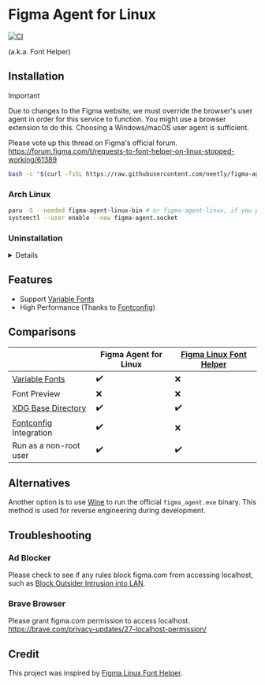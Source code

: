 # Figma Agent for Linux

[![CI](https://github.com/neetly/figma-agent-linux/actions/workflows/ci.yml/badge.svg)](https://github.com/neetly/figma-agent-linux/actions/workflows/ci.yml)

(a.k.a. Font Helper)

## Installation

> [!IMPORTANT]  
> Due to changes to the Figma website, we must override the browser's user agent
> in order for this service to function. You might use a browser extension to do
> this. Choosing a Windows/macOS user agent is sufficient.
>
> Please vote up this thread on Figma's official forum.  
> https://forum.figma.com/t/requests-to-font-helper-on-linux-stopped-working/61389

```sh
bash -c "$(curl -fsSL https://raw.githubusercontent.com/neetly/figma-agent-linux/main/scripts/install.sh)"
```

### Arch Linux

```sh
paru -S --needed figma-agent-linux-bin # or figma-agent-linux, if you prefer to compile it youself
systemctl --user enable --now figma-agent.socket
```

### Uninstallation

<details>

```sh
systemctl --user disable --now figma-agent.{service,socket}
rm -rf ~/.local/share/figma-agent
rm -rf ~/.local/share/systemd/user/figma-agent.{service,socket}
```

</details>

## Features

- Support [Variable Fonts][]
- High Performance (Thanks to [Fontconfig][])

## Comparisons

|                            | Figma Agent for Linux | [Figma Linux Font Helper][] |
| -------------------------- | --------------------- | --------------------------- |
| [Variable Fonts][]         | ✔️                    | ❌                          |
| Font Preview               | ❌                    | ❌                          |
| [XDG Base Directory][]     | ✔️                    | ✔️                          |
| [Fontconfig][] Integration | ✔️                    | ❌                          |
| Run as a non-root user     | ✔️                    | ✔️                          |

## Alternatives

Another option is to use [Wine][] to run the official `figma_agent.exe` binary.
This method is used for reverse engineering during development.

## Troubleshooting

### Ad Blocker

Please check to see if any rules block figma.com from accessing localhost, such
as [Block Outsider Intrusion into LAN].

### Brave Browser

Please grant figma.com permission to access localhost.  
https://brave.com/privacy-updates/27-localhost-permission/

## Credit

This project was inspired by [Figma Linux Font Helper][].

[Variable Fonts]: https://www.figma.com/typography/variable-fonts/
[Fontconfig]: https://www.freedesktop.org/wiki/Software/fontconfig/
[XDG Base Directory]:
  https://specifications.freedesktop.org/basedir-spec/basedir-spec-latest.html
[Figma Linux Font Helper]:
  https://github.com/Figma-Linux/figma-linux-font-helper
[Wine]: https://www.winehq.org/
[Block Outsider Intrusion into LAN]:
  https://github.com/uBlockOrigin/uAssets/blob/master/filters/lan-block.txt
